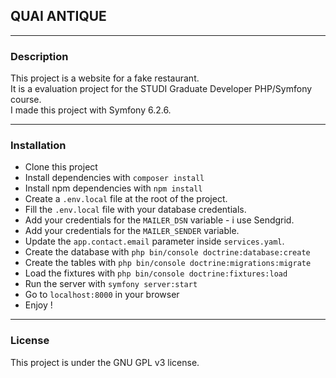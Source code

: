 ## QUAI ANTIQUE ##

* * *

### Description ###

This project is a website for a fake restaurant.<br>
It is a evaluation project for the STUDI Graduate Developer PHP/Symfony course.<br>
I made this project with Symfony 6.2.6.

* * *

### Installation ###

* Clone this project
* Install dependencies with `composer install`
* Install npm dependencies with `npm install`
* Create a `.env.local` file at the root of the project.
* Fill the `.env.local` file with your database credentials.<br>
* Add your credentials for the `MAILER_DSN` variable - i use Sendgrid.<br>
* Add your credentials for the `MAILER_SENDER` variable.
* Update the `app.contact.email` parameter inside `services.yaml`.
* Create the database with `php bin/console doctrine:database:create`
* Create the tables with `php bin/console doctrine:migrations:migrate`
* Load the fixtures with `php bin/console doctrine:fixtures:load`
* Run the server with `symfony server:start`
* Go to `localhost:8000` in your browser
* Enjoy !

* * *

### License ###

This project is under the GNU GPL v3 license.